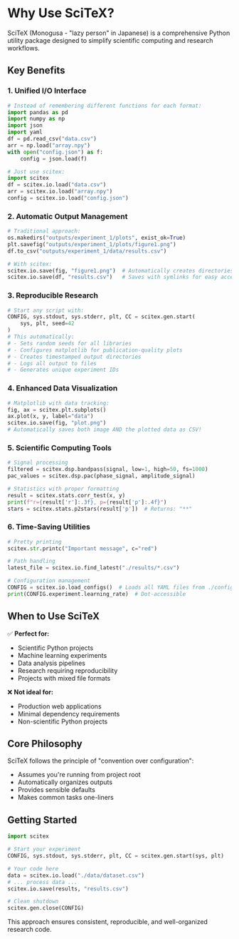 # Why Use SciTeX?

SciTeX (Monogusa - "lazy person" in Japanese) is a comprehensive Python utility package designed to simplify scientific computing and research workflows.

## Key Benefits

### 1. **Unified I/O Interface**
```python
# Instead of remembering different functions for each format:
import pandas as pd
import numpy as np
import json
import yaml
df = pd.read_csv("data.csv")
arr = np.load("array.npy")
with open("config.json") as f:
    config = json.load(f)

# Just use scitex:
import scitex
df = scitex.io.load("data.csv")
arr = scitex.io.load("array.npy")
config = scitex.io.load("config.json")
```

### 2. **Automatic Output Management**
```python
# Traditional approach:
os.makedirs("outputs/experiment_1/plots", exist_ok=True)
plt.savefig("outputs/experiment_1/plots/figure1.png")
df.to_csv("outputs/experiment_1/data/results.csv")

# With scitex:
scitex.io.save(fig, "figure1.png")  # Automatically creates directories
scitex.io.save(df, "results.csv")   # Saves with symlinks for easy access
```

### 3. **Reproducible Research**
```python
# Start any script with:
CONFIG, sys.stdout, sys.stderr, plt, CC = scitex.gen.start(
    sys, plt, seed=42
)
# This automatically:
# - Sets random seeds for all libraries
# - Configures matplotlib for publication-quality plots
# - Creates timestamped output directories
# - Logs all output to files
# - Generates unique experiment IDs
```

### 4. **Enhanced Data Visualization**
```python
# Matplotlib with data tracking:
fig, ax = scitex.plt.subplots()
ax.plot(x, y, label="data")
scitex.io.save(fig, "plot.png")
# Automatically saves both image AND the plotted data as CSV!
```

### 5. **Scientific Computing Tools**
```python
# Signal processing
filtered = scitex.dsp.bandpass(signal, low=1, high=50, fs=1000)
pac_values = scitex.dsp.pac(phase_signal, amplitude_signal)

# Statistics with proper formatting
result = scitex.stats.corr_test(x, y)
print(f"r={result['r']:.3f}, p={result['p']:.4f}")
stars = scitex.stats.p2stars(result['p'])  # Returns: "**"
```

### 6. **Time-Saving Utilities**
```python
# Pretty printing
scitex.str.printc("Important message", c="red")

# Path handling
latest_file = scitex.io.find_latest("./results/*.csv")

# Configuration management
CONFIG = scitex.io.load_configs()  # Loads all YAML files from ./config/
print(CONFIG.experiment.learning_rate)  # Dot-accessible
```

## When to Use SciTeX

✅ **Perfect for:**
- Scientific Python projects
- Machine learning experiments
- Data analysis pipelines
- Research requiring reproducibility
- Projects with mixed file formats

❌ **Not ideal for:**
- Production web applications
- Minimal dependency requirements
- Non-scientific Python projects

## Core Philosophy

SciTeX follows the principle of "convention over configuration":
- Assumes you're running from project root
- Automatically organizes outputs
- Provides sensible defaults
- Makes common tasks one-liners

## Getting Started

```python
import scitex

# Start your experiment
CONFIG, sys.stdout, sys.stderr, plt, CC = scitex.gen.start(sys, plt)

# Your code here
data = scitex.io.load("./data/dataset.csv")
# ... process data ...
scitex.io.save(results, "results.csv")

# Clean shutdown
scitex.gen.close(CONFIG)
```

This approach ensures consistent, reproducible, and well-organized research code.
